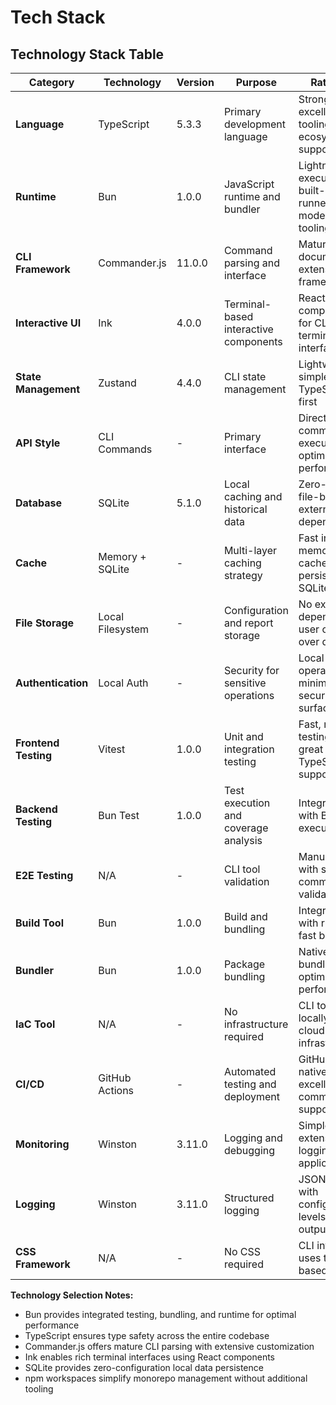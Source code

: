 # Tech Stack

## Technology Stack Table

| Category             | Technology       | Version | Purpose                               | Rationale                                                      |
| -------------------- | ---------------- | ------- | ------------------------------------- | -------------------------------------------------------------- |
| **Language**         | TypeScript       | 5.3.3   | Primary development language          | Strong typing, excellent tooling, wide ecosystem support       |
| **Runtime**          | Bun              | 1.0.0   | JavaScript runtime and bundler        | Lightning fast execution, built-in test runner, modern tooling |
| **CLI Framework**    | Commander.js     | 11.0.0  | Command parsing and interface         | Mature, well-documented, extensible CLI framework              |
| **Interactive UI**   | Ink              | 4.0.0   | Terminal-based interactive components | React components for CLI, rich terminal interfaces             |
| **State Management** | Zustand          | 4.4.0   | CLI state management                  | Lightweight, simple API, TypeScript-first                      |
| **API Style**        | CLI Commands     | -       | Primary interface                     | Direct command execution for optimal performance               |
| **Database**         | SQLite           | 5.1.0   | Local caching and historical data     | Zero-config, file-based, no external dependencies              |
| **Cache**            | Memory + SQLite  | -       | Multi-layer caching strategy          | Fast in-memory cache with persistent SQLite backup             |
| **File Storage**     | Local Filesystem | -       | Configuration and report storage      | No external dependencies, user control over data               |
| **Authentication**   | Local Auth       | -       | Security for sensitive operations     | Local-only operation minimizes security surface                |
| **Frontend Testing** | Vitest           | 1.0.0   | Unit and integration testing          | Fast, modern testing with great TypeScript support             |
| **Backend Testing**  | Bun Test         | 1.0.0   | Test execution and coverage analysis  | Integrated with Bun, fast execution                            |
| **E2E Testing**      | N/A              | -       | CLI tool validation                   | Manual testing with shell commands for validation              |
| **Build Tool**       | Bun              | 1.0.0   | Build and bundling                    | Integrated with runtime, fast builds                           |
| **Bundler**          | Bun              | 1.0.0   | Package bundling                      | Native bundling with optimal performance                       |
| **IaC Tool**         | N/A              | -       | No infrastructure required            | CLI tool runs locally without cloud infrastructure             |
| **CI/CD**            | GitHub Actions   | -       | Automated testing and deployment      | GitHub-native, excellent community support                     |
| **Monitoring**       | Winston          | 3.11.0  | Logging and debugging                 | Simple, extensible logging for CLI applications                |
| **Logging**          | Winston          | 3.11.0  | Structured logging                    | JSON format with configurable levels and outputs               |
| **CSS Framework**    | N/A              | -       | No CSS required                       | CLI interface uses text-based styling                          |

**Technology Selection Notes:**

- Bun provides integrated testing, bundling, and runtime for optimal performance
- TypeScript ensures type safety across the entire codebase
- Commander.js offers mature CLI parsing with extensive customization
- Ink enables rich terminal interfaces using React components
- SQLite provides zero-configuration local data persistence
- npm workspaces simplify monorepo management without additional tooling
